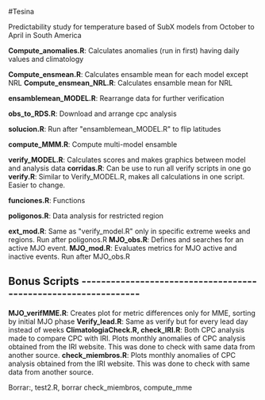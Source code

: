 #Tesina

Predictability study for temperature based of SubX models from October to April in South America

**Compute_anomalies.R**: Calculates anomalies (run in first) having daily values and climatology 

**Compute_ensmean.R**: Calculates ensamble mean for each model except NRL
**Compute_ensmean_NRL.R**: Calculates ensamble mean for NRL 

**ensamblemean_MODEL.R**: Rearrange data for further verification

**obs_to_RDS.R**: Download and arrange cpc analysis

**solucion.R**: Run after "ensamblemean_MODEL.R" to flip latitudes 

**compute_MMM.R**: Compute multi-model ensamble

**verify_MODEL.R**: Calculates scores and makes graphics between model and analysis data 
**corridas.R**: Can be use to run all verify scripts in one go
**verify.R**: Similar to Verify_MODEL.R, makes all calculations in one script. Easier to change.


**funciones.R**: Functions 

**poligonos.R**: Data analysis for restricted region 

**ext_mod.R**: Same as "verify_model.R" only in specific extreme weeks and regions. Run after poligonos.R
**MJO_obs.R**: Defines and searches for an active MJO event.
**MJO_mod.R**: Evaluates metrics for MJO active and inactive events. Run after MJO_obs.R

## Bonus Scripts ---------------------------------------------------------------

**MJO_verifMME.R**: Creates plot for metric differences only for MME, sorting by initial MJO phase
**Verify_lead.R**: Same as verify but for every lead day instead of weeks
**ClimatologiaCheck.R, check_IRI.R**: Both CPC analysis made to compare CPC with IRI. Plots monthly anomalies of CPC analysis obtained from the IRI website. This was done to check with same data from another source.
**check_miembros.R**: Plots monthly anomalies of CPC analysis obtained from the IRI website. This was done to check with same data from another source.

Borrar:, test2.R, borrar check_miembros, compute_mme
